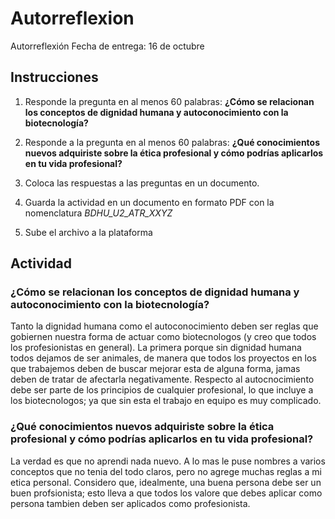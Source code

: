 # Autorreflexion

Autorreflexión
Fecha de entrega: 16 de octubre


## Instrucciones

 1. Responde la pregunta en al menos 60 palabras: __¿Cómo se relacionan los conceptos de dignidad humana y autoconocimiento con la biotecnología?__
 
 2. Responde a la pregunta en al menos 60 palabras: __¿Qué conocimientos nuevos adquiriste sobre la ética profesional y cómo podrías aplicarlos en tu vida profesional?__
 
 3. Coloca las respuestas a las preguntas en un documento.
 4. Guarda la actividad en un documento en formato PDF con la nomenclatura _BDHU\_U2\_ATR\_XXYZ_
 5. Sube el archivo a la plataforma




## Actividad

### ¿Cómo se relacionan los conceptos de dignidad humana y autoconocimiento con la biotecnología?

 Tanto la dignidad humana como el autoconocimiento deben ser reglas que gobiernen nuestra forma de actuar como biotecnologos (y creo que todos los profesionistas en general). La primera porque sin dignidad humana todos dejamos de ser animales, de manera que todos los proyectos en los que trabajemos deben de buscar mejorar esta de alguna forma, jamas deben de tratar de afectarla negativamente. Respecto al autocnocimiento debe ser parte de los principios de cualquier profesional, lo que incluye a los biotecnologos; ya que sin esta el trabajo en equipo es muy complicado.


### ¿Qué conocimientos nuevos adquiriste sobre la ética profesional y cómo podrías aplicarlos en tu vida profesional?

 La verdad es que no aprendi nada nuevo. A lo mas le puse nombres a varios conceptos que no tenia del todo claros, pero no agrege muchas reglas a mi etica personal. Considero que, idealmente, una buena persona debe ser un buen profsionista; esto lleva a que todos los valore que debes aplicar como persona tambien deben ser aplicados como profesionista.




